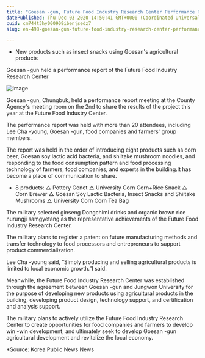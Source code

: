 ```yaml
---
title: "Goesan -gun, Future Food Industry Research Center Performance Report Meeting"
datePublished: Thu Dec 03 2020 14:50:41 GMT+0000 (Coordinated Universal Time)
cuid: cm744t3hy000909ibenjsedz7
slug: en-498-goesan-gun-future-food-industry-research-center-performance-report-meeting

---
```



- New products such as insect snacks using Goesan's agricultural products

Goesan -gun held a performance report of the Future Food Industry Research Center

![Image](https://cdn.hashnode.com/res/hashnode/image/upload/v1739499025335/7e96caf1-dae1-496a-9108-20e4b6594b93.jpeg)

Goesan -gun, Chungbuk, held a performance report meeting at the County Agency's meeting room on the 2nd to share the results of the project this year at the Future Food Industry Center.

The performance report was held with more than 20 attendees, including Lee Cha -young, Goesan -gun, food companies and farmers' group members.

The report was held in the order of introducing eight products such as corn beer, Goesan soy lactic acid bacteria, and shiitake mushroom noodles, and responding to the food consumption pattern and food processing technology of farmers, food companies, and experts in the building.It has become a place of communication to share.

* 8 products: △ Pottery Genet △ University Corn Corn+Rice Snack △ Corn Brewer △ Goesan Soy Lactic Bacteria, Insect Snacks and Shiitake Mushrooms △ University Corn Corn Tea Bag

The military selected ginseng Dongchimi drinks and organic brown rice nurungji samgyetang as the representative achievements of the Future Food Industry Research Center.

The military plans to register a patent on future manufacturing methods and transfer technology to food processors and entrepreneurs to support product commercialization.

Lee Cha -young said, “Simply producing and selling agricultural products is limited to local economic growth.”I said.

Meanwhile, the Future Food Industry Research Center was established through the agreement between Goesan -gun and Jungwon University for the purpose of developing new products using agricultural products in the building, developing product design, technology support, and certification and analysis support.

The military plans to actively utilize the Future Food Industry Research Center to create opportunities for food companies and farmers to develop win -win development, and ultimately seek to develop Goesan -gun agricultural development and revitalize the local economy.

*Source: Korea Public News News